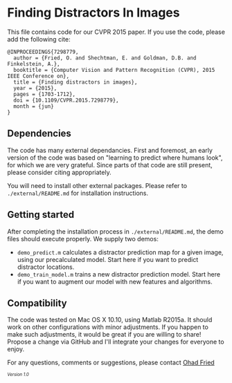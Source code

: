 Finding Distractors In Images
=============================

This file contains code for our CVPR 2015 paper. If you use the code, please add the following cite:

```
@INPROCEEDINGS{7298779,
  author = {Fried, O. and Shechtman, E. and Goldman, D.B. and Finkelstein, A.}, 
  booktitle = {Computer Vision and Pattern Recognition (CVPR), 2015 IEEE Conference on},
  title = {Finding distractors in images},
  year = {2015},
  pages = {1703-1712},
  doi = {10.1109/CVPR.2015.7298779},
  month = {jun}
}
```

Dependencies
------------
The code has many external dependancies. First and foremost, an early version of the code was based on "learning to predict where humans look", for which we are very grateful. Since parts of that code are still present, please consider citing appropriately.

You will need to install other external packages. Please refer to `./external/README.md` for installation instructions.

Getting started
---------------
After completing the installation process in `./external/README.md`, the demo files should execute properly. We supply two demos:
- `demo_predict.m` calculates a distractor prediction map for a given image, using our precalculated model. Start here if you want to predict distractor locations.
- `demo_train_model.m` trains a new distractor prediction model. Start here if you want to augment our model with new features and algorithms.

Compatibility
-------------
The code was tested on Mac OS X 10.10, using Matlab R2015a. It should work on other configurations with minor adjustments. If you happen to make such adjustments, it would be great if you are willing to share! Propose a change via GitHub and I'll integrate your changes for everyone to enjoy.

For any questions, comments or suggestions, please contact [Ohad Fried](http://www.cs.princeton.edu/~ohad/)

<sub><sup>_Version 1.0_</sup></sub>
